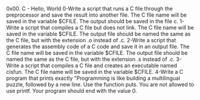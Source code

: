 0x00. C - Hello, World
0-Write a script that runs a C file through the preprocessor and save the result into another file. The C file name will be saved in the variable $CFILE. The output should be saved in the file c.
1-Write a script that compiles a C file but does not link. The C file name will be saved in the variable $CFILE. The output file should be named the same as the C file, but with the extension .o instead of .c.
2-Write a script that generates the assembly code of a C code and save it in an output file. The C file name will be saved in the variable $CFILE. The output file should be named the same as the C file, but with the extension .s instead of .c.
3-Write a script that compiles a C file and creates an executable named cisfun. The C file name will be saved in the variable $CFILE.
4-Write a C program that prints exactly "Programming is like building a multilingual puzzle, followed by a new line. Use the function puts. You are not allowed to use printf. Your program should end with the value 0.

